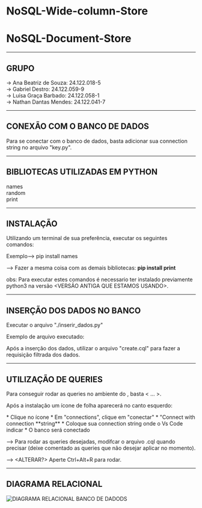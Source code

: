 # NoSQL-Wide-column-Store
# NoSQL-Document-Store

----
<h2>GRUPO</h2>
  -> Ana Beatriz de Souza: 24.122.018-5 <br>
  -> Gabriel Destro: 24.122.059-9 <br>
  -> Luísa Graça Barbado:  24.122.058-1 <br>
  -> Nathan Dantas Mendes: 24.122.041-7 <br>

----

<h2>CONEXÃO COM O BANCO DE DADOS</h2>

Para se conectar com o banco de dados, basta adicionar sua connection string no arquivo "key.py".


----
<h2>BIBLIOTECAS UTILIZADAS EM PYTHON</h2>

names <br>
random  <br>
print <br>

----

<h2>INSTALAÇÃO</h2>

Utilizando um terminal de sua preferência, executar os seguintes comandos:

Exemplo--> pip install names<br> 

<IMAGEM>

--> Fazer a mesma coisa com as demais bibliotecas: **pip install print**


obs: Para executar estes comandos é necessario ter instalado previamente python3 na versão <VERSÃO ANTIGA QUE ESTAMOS USANDO>. 

----
<h2>INSERÇÃO DOS DADOS NO BANCO</h2>
  Executar o arquivo "./inserir_dados.py" 
  

  Exemplo de arquivo executado:<br>
  <IMAGEM>

  Após a inserção dos dados, utilizar o arquivo "create.cql" para fazer a requisição filtrada dos dados.


  ----
<h2>UTILIZAÇÃO DE QUERIES</h2>
  Para conseguir rodar as queries no ambiente do <NOME DO AMBIENTE>, basta < ... >.

  Após a instalação um ícone de folha aparecerá no canto esquerdo: <IMAGEM>

<ALTERAR>
 * Clique no ícone
 * Em "connections", clique em "conectar"
 * "Connect with connection **string**
 * Coloque sua connection string onde o Vs Code indicar
 * O banco será conectado

   --> Para rodar as queries desejadas, modifcar o arquivo .cql quando precisar (deixe comentado as queries que não desejar aplicar no momento).
   
   --> <ALTERAR?> Aperte Ctrl+Alt+R para rodar.

  
----
<h2>DIAGRAMA RELACIONAL</h2>

![DIAGRAMA RELACIONAL BANCO DE DADODS](https://github.com/user-attachments/assets/138e57f8-33b1-41e2-8799-112479c09dfd)



